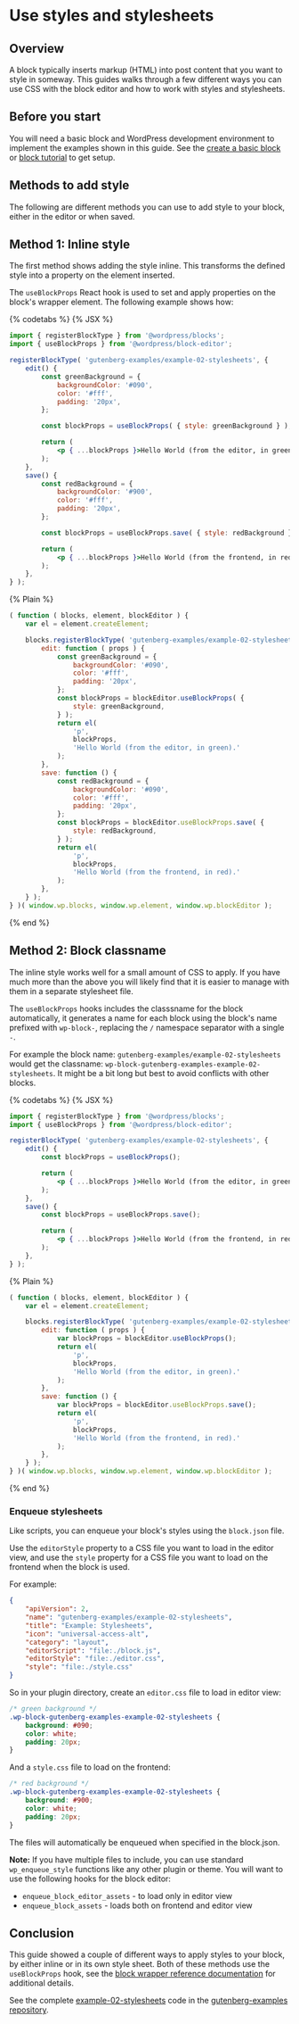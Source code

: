 # Use styles and stylesheets

## Overview

A block typically inserts markup (HTML) into post content that you want to style in someway. This guides walks through a few different ways you can use CSS with the block editor and how to work with styles and stylesheets.

## Before you start

You will need a basic block and WordPress development environment to implement the examples shown in this guide. See the [create a basic block](/docs/how-to-guides/block-tutorial/writing-your-first-block-type.md) or [block tutorial](/docs/getting-started/create-block/README.md) to get setup.

## Methods to add style

The following are different methods you can use to add style to your block, either in the editor or when saved.

## Method 1: Inline style

The first method shows adding the style inline. This transforms the defined style into a property on the element inserted.

The `useBlockProps` React hook is used to set and apply properties on the block's wrapper element. The following example shows how:

{% codetabs %}
{% JSX %}

```jsx
import { registerBlockType } from '@wordpress/blocks';
import { useBlockProps } from '@wordpress/block-editor';

registerBlockType( 'gutenberg-examples/example-02-stylesheets', {
	edit() {
		const greenBackground = {
			backgroundColor: '#090',
			color: '#fff',
			padding: '20px',
		};

		const blockProps = useBlockProps( { style: greenBackground } );

		return (
			<p { ...blockProps }>Hello World (from the editor, in green).</p>
		);
	},
	save() {
		const redBackground = {
			backgroundColor: '#900',
			color: '#fff',
			padding: '20px',
		};

		const blockProps = useBlockProps.save( { style: redBackground } );

		return (
			<p { ...blockProps }>Hello World (from the frontend, in red).</p>
		);
	},
} );
```

{% Plain %}

```js
( function ( blocks, element, blockEditor ) {
	var el = element.createElement;

	blocks.registerBlockType( 'gutenberg-examples/example-02-stylesheets', {
		edit: function ( props ) {
			const greenBackground = {
				backgroundColor: '#090',
				color: '#fff',
				padding: '20px',
			};
			const blockProps = blockEditor.useBlockProps( {
				style: greenBackground,
			} );
			return el(
				'p',
				blockProps,
				'Hello World (from the editor, in green).'
			);
		},
		save: function () {
			const redBackground = {
				backgroundColor: '#090',
				color: '#fff',
				padding: '20px',
			};
			const blockProps = blockEditor.useBlockProps.save( {
				style: redBackground,
			} );
			return el(
				'p',
				blockProps,
				'Hello World (from the frontend, in red).'
			);
		},
	} );
} )( window.wp.blocks, window.wp.element, window.wp.blockEditor );
```

{% end %}

## Method 2: Block classname

The inline style works well for a small amount of CSS to apply. If you have much more than the above you will likely find that it is easier to manage with them in a separate stylesheet file.

The `useBlockProps` hooks includes the classsname for the block automatically, it generates a name for each block using the block's name prefixed with `wp-block-`, replacing the `/` namespace separator with a single `-`.

For example the block name: `gutenberg-examples/example-02-stylesheets` would get the classname: `wp-block-gutenberg-examples-example-02-stylesheets`. It might be a bit long but best to avoid conflicts with other blocks.

{% codetabs %}
{% JSX %}

```jsx
import { registerBlockType } from '@wordpress/blocks';
import { useBlockProps } from '@wordpress/block-editor';

registerBlockType( 'gutenberg-examples/example-02-stylesheets', {
	edit() {
		const blockProps = useBlockProps();

		return (
			<p { ...blockProps }>Hello World (from the editor, in green).</p>
		);
	},
	save() {
		const blockProps = useBlockProps.save();

		return (
			<p { ...blockProps }>Hello World (from the frontend, in red).</p>
		);
	},
} );
```

{% Plain %}

```js
( function ( blocks, element, blockEditor ) {
	var el = element.createElement;

	blocks.registerBlockType( 'gutenberg-examples/example-02-stylesheets', {
		edit: function ( props ) {
			var blockProps = blockEditor.useBlockProps();
			return el(
				'p',
				blockProps,
				'Hello World (from the editor, in green).'
			);
		},
		save: function () {
			var blockProps = blockEditor.useBlockProps.save();
			return el(
				'p',
				blockProps,
				'Hello World (from the frontend, in red).'
			);
		},
	} );
} )( window.wp.blocks, window.wp.element, window.wp.blockEditor );
```

{% end %}

### Enqueue stylesheets

Like scripts, you can enqueue your block's styles using the `block.json` file.

Use the `editorStyle` property to a CSS file you want to load in the editor view, and use the `style` property for a CSS file you want to load on the frontend when the block is used.

For example:

```json
{
	"apiVersion": 2,
	"name": "gutenberg-examples/example-02-stylesheets",
	"title": "Example: Stylesheets",
	"icon": "universal-access-alt",
	"category": "layout",
	"editorScript": "file:./block.js",
	"editorStyle": "file:./editor.css",
	"style": "file:./style.css"
}
```

So in your plugin directory, create an `editor.css` file to load in editor view:

```css
/* green background */
.wp-block-gutenberg-examples-example-02-stylesheets {
	background: #090;
	color: white;
	padding: 20px;
}
```

And a `style.css` file to load on the frontend:

```css
/* red background */
.wp-block-gutenberg-examples-example-02-stylesheets {
	background: #900;
	color: white;
	padding: 20px;
}
```

The files will automatically be enqueued when specified in the block.json.

**Note:** If you have multiple files to include, you can use standard `wp_enqueue_style` functions like any other plugin or theme. You will want to use the following hooks for the block editor:

-   `enqueue_block_editor_assets` - to load only in editor view
-   `enqueue_block_assets` - loads both on frontend and editor view

## Conclusion

This guide showed a couple of different ways to apply styles to your block, by either inline or in its own style sheet. Both of these methods use the `useBlockProps` hook, see the [block wrapper reference documentation](/docs/reference-guides/block-api/block-edit-save.md#block-wrapper-props) for additional details.

See the complete [example-02-stylesheets](https://github.com/WordPress/gutenberg-examples/tree/trunk/blocks-non-jsx/02-stylesheets) code in the [gutenberg-examples repository](https://github.com/WordPress/gutenberg-examples).
